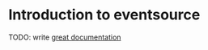 # Introduction to eventsource

TODO: write [great documentation](http://jacobian.org/writing/great-documentation/what-to-write/)
